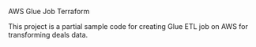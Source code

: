 AWS Glue Job Terraform

This project is a partial sample code for creating Glue ETL job on AWS for transforming deals data.